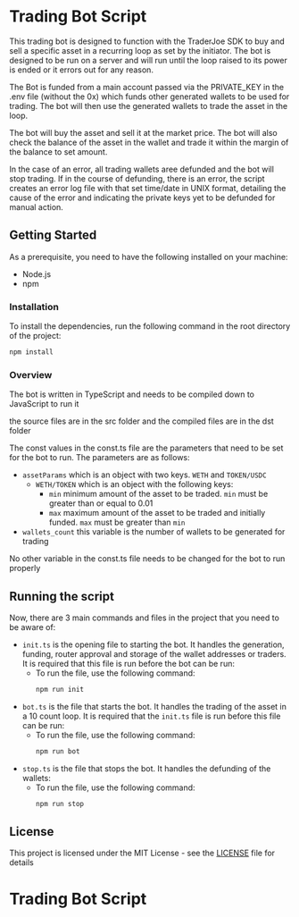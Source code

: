 # Trading Bot Script

This trading bot is designed to function with the TraderJoe SDK to buy and sell a specific asset in a recurring loop as set by the initiator. The bot is designed to be run on a server and will run until the loop raised to its power is ended or it errors out for any reason.


The Bot is funded from a main account passed via the PRIVATE_KEY in the .env file (without the 0x) which funds other generated wallets to be used for trading. The bot will then use the generated wallets to trade the asset in the loop.


The bot will buy the asset and sell it at the market price. The bot will also check the balance of the asset in the wallet and trade it within the margin of the balance to set amount.


In the case of an error, all trading wallets aree defunded and the bot will stop trading. If in the course of defunding, there is an error, the script creates an error log file with that set time/date in UNIX format, detailing the cause of the error and indicating the private keys yet to be defunded for manual action.

## Getting Started
As a prerequisite, you need to have the following installed on your machine:
- Node.js
- npm


### Installation
To install the dependencies, run the following command in the root directory of the project:
```bash
npm install
```

### Overview
The bot is written in TypeScript and needs to be compiled down to JavaScript to run it


the source files are in the src folder and the compiled files are in the dst folder


The const values in the const.ts file are the parameters that need to be set for the bot to run. The parameters are as follows:

- `assetParams` which is an object with two keys. `WETH` and `TOKEN/USDC`
    - `WETH/TOKEN` which is an object with the following keys:
        - `min` minimum amount of the asset to be traded. `min` must be greater than or equal to 0.01
        - `max` maximum amount of the asset to be traded and initially funded. `max` must be greater than `min`
- `wallets_count` this variable is the number of wallets to be generated for trading


No other variable in the const.ts file needs to be changed for the bot to run properly

## Running the script
Now, there are 3 main commands and files in the project that you need to be aware of:
- `init.ts` is the opening file to starting the bot. It handles the generation, funding, router approval and storage of the wallet addresses or traders. It is required that this file is run before the bot can be run:
  - To run the file, use the following command:
    ```bash
    npm run init
    ```
- `bot.ts` is the file that starts the bot. It handles the trading of the asset in a 10 count loop. It is required that the `init.ts` file is run before this file can be run:
  - To run the file, use the following command:
    ```bash
    npm run bot
    ```
- `stop.ts` is the file that stops the bot. It handles the defunding of the wallets:
  - To run the file, use the following command:
    ```bash
    npm run stop
    ```

## License
This project is licensed under the MIT License - see the [LICENSE](LICENSE) file for details


# Trading Bot Script
